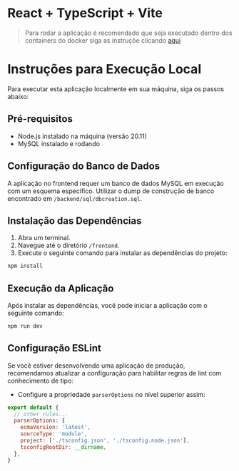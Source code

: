 # React + TypeScript + Vite


> Para rodar a aplicação é recomendado que seja executado dentro dos containers do docker siga as instruçõe clicando [aqui](/README.md)

# Instruções para Execução Local
Para executar esta aplicação localmente em sua máquina, siga os passos abaixo:

## Pré-requisitos

- Node.js instalado na máquina (versão 20.11)
- MySQL instalado e rodando

## Configuração do Banco de Dados

A aplicação no frontend requer um banco de dados MySQL em execução com um esquema específico. Utilizar o dump de construção de banco encontrado em `/backend/sql/dbcreation.sql`.

## Instalação das Dependências

1. Abra um terminal.
2. Navegue até o diretório `/frontend`.
3. Execute o seguinte comando para instalar as dependências do projeto:

```sh
npm install
```

## Execução da Aplicação
Após instalar as dependências, você pode iniciar a aplicação com o seguinte comando:


```sh
npm run dev
```

## Configuração ESLint

Se você estiver desenvolvendo uma aplicação de produção, recomendamos atualizar a configuração para habilitar regras de lint com conhecimento de tipo:

- Configure a propriedade `parserOptions` no nível superior assim:

```js
export default {
  // other rules...
  parserOptions: {
    ecmaVersion: 'latest',
    sourceType: 'module',
    project: ['./tsconfig.json', './tsconfig.node.json'],
    tsconfigRootDir: __dirname,
  },
}
```




